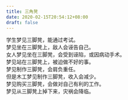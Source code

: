 ```yaml
---
title: 三角凳
date: 2020-02-15T20:54:12+08:00
draft: false
---
```


学生梦见三脚凳，能通过考试。<br>
梦见坐在三脚凳上，敌人会诬告自己。<br>
女人梦见坐在三脚凳，会受到诬陷，或因病动手术。<br>
梦见站在三脚凳上，被迫做不好的事。<br>
梦见制作三脚凳，会肩负重任。<br>
但是木工梦见制作三脚凳，收入会减少。<br>
梦见购买三脚凳，会做对自己有利的工作。<br>
梦见从三脚凳上掉下来，灾祸会降临。<br>
